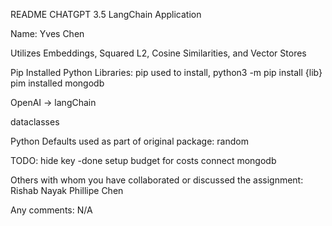 README
CHATGPT 3.5 LangChain Application

Name: Yves Chen

Utilizes Embeddings, Squared L2, Cosine Similarities, and Vector Stores


Pip Installed Python Libraries:
pip used to install, python3 -m pip install {lib}
pim installed mongodb

OpenAI -> langChain

dataclasses

Python Defaults used as part of original package:
random 



TODO:
hide key -done
setup budget for costs
connect mongodb



Others with whom you have collaborated or discussed the assignment:
Rishab Nayak
Phillipe Chen

Any comments:
N/A